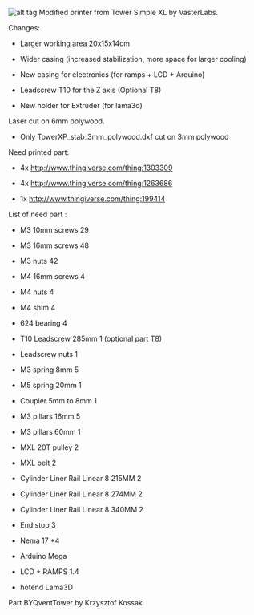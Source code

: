 ![alt tag](http://thingiverse-production-new.s3.amazonaws.com/renders/15/1d/7d/65/77/08c1811b87a889f8c6ffa417e6ac3a2d_preview_featured.jpg)
Modified printer from Tower Simple XL by VasterLabs.

Changes:

- Larger working area 20x15x14cm

- Wider casing (increased stabilization, more space for larger cooling)

- New casing for electronics (for ramps + LCD + Arduino)

- Leadscrew T10 for the Z axis (Optional T8)

- New holder for Extruder (for lama3d)



Laser cut on 6mm polywood.

- Only TowerXP_stab_3mm_polywood.dxf cut on 3mm polywood


Need printed part:

- 4x http://www.thingiverse.com/thing:1303309

- 4x http://www.thingiverse.com/thing:1263686

- 1x http://www.thingiverse.com/thing:199414




List of need part :

- M3 10mm screws 29

- M3 16mm screws 48

- M3 nuts 42

- M4 16mm screws 4

- M4 nuts 4

- M4 shim 4

- 624 bearing 4

- T10 Leadscrew 285mm 1 (optional part T8)

- Leadscrew nuts 1

- M3 spring 8mm 5

- M5 spring 20mm 1

- Coupler 5mm to 8mm 1

- M3 pillars 16mm 5

- M3 pillars 60mm 1

- MXL 20T pulley 2

- MXL belt 2

- Cylinder Liner Rail Linear 8 215MM 2

- Cylinder Liner Rail Linear 8 274MM 2

- Cylinder Liner Rail Linear 8 340MM 2

- End stop 3

- Nema 17 *4

- Arduino Mega

- LCD + RAMPS 1.4

- hotend Lama3D


Part BYQventTower by Krzysztof Kossak

